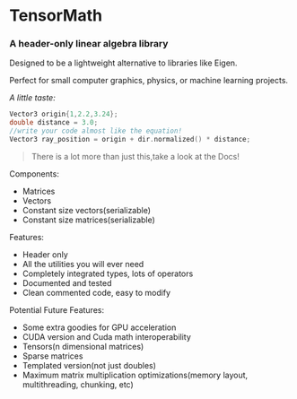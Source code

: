 # TensorMath
### A header-only linear algebra library

Designed to be a lightweight alternative to libraries like Eigen.

Perfect for small computer graphics, physics, or machine learning projects.

_A little taste:_
```c++
Vector3 origin{1,2.2,3.24};
double distance = 3.0;
//write your code almost like the equation!
Vector3 ray_position = origin + dir.normalized() * distance;
```
>There is a lot more than just this,take a look at  the Docs!  

Components:
- Matrices
- Vectors
- Constant size vectors(serializable)
- Constant size matrices(serializable)


Features:
- Header only
- All the utilities you will ever need
- Completely integrated types, lots of operators
- Documented and tested
- Clean commented code, easy to modify

Potential Future Features:
- Some extra goodies for GPU acceleration
- CUDA version and Cuda math interoperability
- Tensors(n dimensional matrices)
- Sparse matrices
- Templated version(not just doubles)
- Maximum matrix multiplication optimizations(memory layout, multithreading, chunking, etc)

